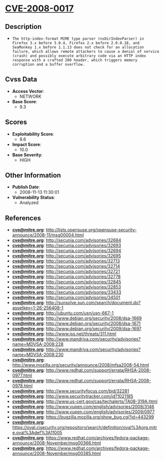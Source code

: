 
# [CVE-2008-0017](http://lists.opensuse.org/opensuse-security-announce/2008-11/msg00004.html)

## Description

- `The http-index-format MIME type parser (nsDirIndexParser) in Firefox 3.x before 3.0.4, Firefox 2.x before 2.0.0.18, and SeaMonkey 1.x before 1.1.13 does not check for an allocation failure, which allows remote attackers to cause a denial of service (crash) and possibly execute arbitrary code via an HTTP index response with a crafted 200 header, which triggers memory corruption and a buffer overflow.`

## Cvss Data

- **Access Vector**:
  - NETWORK
- **Base Score**:
  - 9.3

## Scores

- **Exploitability Score**:
  - 8.6
- **Impact Score**:
  - 10.0
- **Base Severity**:
  - HIGH

## Other Information

- **Publish Date**:
  - 2008-11-13 11:30:01
- **Vulnerability Status**:
  - Analyzed

## References

- **cve@mitre.org**: http://lists.opensuse.org/opensuse-security-announce/2008-11/msg00004.html
- **cve@mitre.org**: http://secunia.com/advisories/32684
- **cve@mitre.org**: http://secunia.com/advisories/32693
- **cve@mitre.org**: http://secunia.com/advisories/32694
- **cve@mitre.org**: http://secunia.com/advisories/32695
- **cve@mitre.org**: http://secunia.com/advisories/32713
- **cve@mitre.org**: http://secunia.com/advisories/32714
- **cve@mitre.org**: http://secunia.com/advisories/32721
- **cve@mitre.org**: http://secunia.com/advisories/32778
- **cve@mitre.org**: http://secunia.com/advisories/32845
- **cve@mitre.org**: http://secunia.com/advisories/32853
- **cve@mitre.org**: http://secunia.com/advisories/33433
- **cve@mitre.org**: http://secunia.com/advisories/34501
- **cve@mitre.org**: http://sunsolve.sun.com/search/document.do?assetkey=1-26-256408-1
- **cve@mitre.org**: http://ubuntu.com/usn/usn-667-1
- **cve@mitre.org**: http://www.debian.org/security/2008/dsa-1669
- **cve@mitre.org**: http://www.debian.org/security/2008/dsa-1671
- **cve@mitre.org**: http://www.debian.org/security/2009/dsa-1697
- **cve@mitre.org**: http://www.iss.net/threats/311.html
- **cve@mitre.org**: http://www.mandriva.com/security/advisories?name=MDVSA-2008:228
- **cve@mitre.org**: http://www.mandriva.com/security/advisories?name=MDVSA-2008:230
- **cve@mitre.org**: http://www.mozilla.org/security/announce/2008/mfsa2008-54.html
- **cve@mitre.org**: http://www.redhat.com/support/errata/RHSA-2008-0977.html
- **cve@mitre.org**: http://www.redhat.com/support/errata/RHSA-2008-0978.html
- **cve@mitre.org**: http://www.securityfocus.com/bid/32281
- **cve@mitre.org**: http://www.securitytracker.com/id?1021185
- **cve@mitre.org**: http://www.us-cert.gov/cas/techalerts/TA08-319A.html
- **cve@mitre.org**: http://www.vupen.com/english/advisories/2008/3146
- **cve@mitre.org**: http://www.vupen.com/english/advisories/2009/0977
- **cve@mitre.org**: https://bugzilla.mozilla.org/show_bug.cgi?id=443299
- **cve@mitre.org**: https://oval.cisecurity.org/repository/search/definition/oval%3Aorg.mitre.oval%3Adef%3A11005
- **cve@mitre.org**: https://www.redhat.com/archives/fedora-package-announce/2008-November/msg00366.html
- **cve@mitre.org**: https://www.redhat.com/archives/fedora-package-announce/2008-November/msg00385.html
